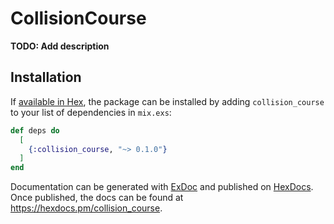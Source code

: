 # CollisionCourse

**TODO: Add description**

## Installation

If [available in Hex](https://hex.pm/docs/publish), the package can be installed
by adding `collision_course` to your list of dependencies in `mix.exs`:

```elixir
def deps do
  [
    {:collision_course, "~> 0.1.0"}
  ]
end
```

Documentation can be generated with [ExDoc](https://github.com/elixir-lang/ex_doc)
and published on [HexDocs](https://hexdocs.pm). Once published, the docs can
be found at <https://hexdocs.pm/collision_course>.

